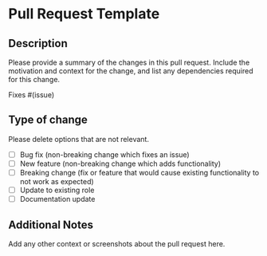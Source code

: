 # Pull Request Template

## Description

Please provide a summary of the changes in this pull request. Include the motivation and context for the change, and list any dependencies required for this change.

Fixes #(issue)

## Type of change

Please delete options that are not relevant.

- [ ] Bug fix (non-breaking change which fixes an issue)
- [ ] New feature (non-breaking change which adds functionality)
- [ ] Breaking change (fix or feature that would cause existing functionality to not work as expected)
- [ ] Update to existing role
- [ ] Documentation update

## Additional Notes

Add any other context or screenshots about the pull request here.